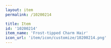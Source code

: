 ```yaml
---
layout: item
permalink: /10200214

title: Item
id: '10200214'
item_name: 'Frost-tipped Charm Hair'
icon_url: 'item/icon/customize/10200214.png'
---
```

